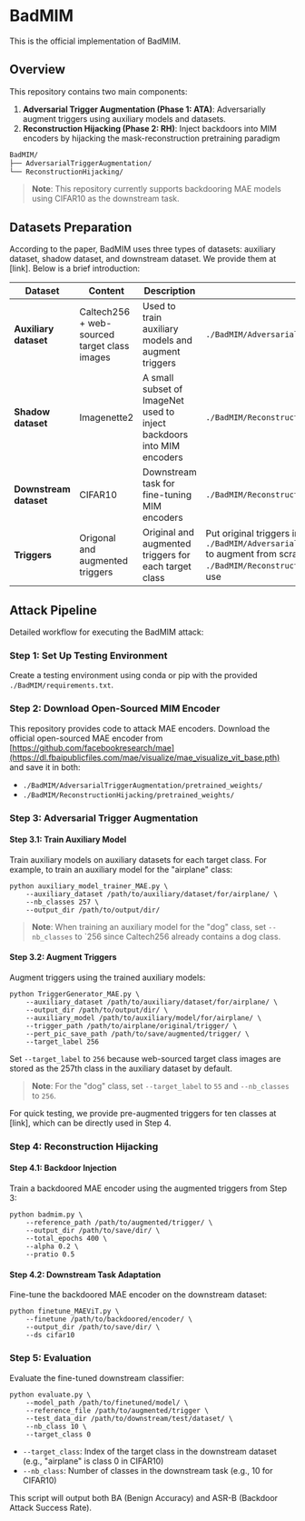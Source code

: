 # BadMIM
This is the official implementation of BadMIM.

## Overview
This repository contains two main components:

1. **Adversarial Trigger Augmentation (Phase 1: ATA)**: Adversarially augment triggers using auxiliary models and datasets.
2. **Reconstruction Hijacking (Phase 2: RH)**: Inject backdoors into MIM encoders by hijacking the mask-reconstruction pretraining paradigm

```bash
BadMIM/
├── AdversarialTriggerAugmentation/
└── ReconstructionHijacking/
```

> **Note**: This repository currently supports backdooring MAE models using CIFAR10 as the downstream task.

## Datasets Preparation
According to the paper, BadMIM uses three types of datasets: auxiliary dataset, shadow dataset, and downstream dataset. We provide them at [link]. Below is a brief introduction:

| Dataset | Content | Description | Location |
|---------|---------|-------------|---------|
| **Auxiliary dataset** | Caltech256 + web-sourced target class images | Used to train auxiliary models and augment triggers | `./BadMIM/AdversarialTriggerAugmentation/data/` |
| **Shadow dataset** | Imagenette2 | A small subset of ImageNet used to inject backdoors into MIM encoders | `./BadMIM/ReconstructionHijacking/data/` |
| **Downstream dataset** | CIFAR10 | Downstream task for fine-tuning MIM encoders | `./BadMIM/ReconstructionHijacking/data/` |
| **Triggers** | Origonal and augmented triggers | Original and augmented triggers for each target class | Put original triggers in `./BadMIM/AdversarialTriggerAugmentation/data/triggers/` to augment from scratch; put augmented triggers in `./BadMIM/ReconstructionHijacking/triggers/` for direct use |

## Attack Pipeline
Detailed workflow for executing the BadMIM attack:

### Step 1: Set Up Testing Environment
Create a testing environment using conda or pip with the provided `./BadMIM/requirements.txt`.

### Step 2: Download Open-Sourced MIM Encoder
This repository provides code to attack MAE encoders. Download the official open-sourced MAE encoder from [https://github.com/facebookresearch/mae](https://dl.fbaipublicfiles.com/mae/visualize/mae_visualize_vit_base.pth) and save it in both:

- `./BadMIM/AdversarialTriggerAugmentation/pretrained_weights/`
- `./BadMIM/ReconstructionHijacking/pretrained_weights/`

### Step 3: Adversarial Trigger Augmentation
#### Step 3.1: Train Auxiliary Model
Train auxiliary models on auxiliary datasets for each target class. For example, to train an auxiliary model for the "airplane" class:
```
python auxiliary_model_trainer_MAE.py \
    --auxiliary_dataset /path/to/auxiliary/dataset/for/airplane/ \
    --nb_classes 257 \
    --output_dir /path/to/output/dir/
```

> **Note**: When training an auxiliary model for the "dog" class, set `--nb_classes` to `256 since Caltech256 already contains a dog class.

#### Step 3.2: Augment Triggers
Augment triggers using the trained auxiliary models:
```
python TriggerGenerator_MAE.py \
    --auxiliary_dataset /path/to/auxiliary/dataset/for/airplane/ \
    --output_dir /path/to/output/dir/ \
    --auxiliary_model /path/to/auxiliary/model/for/airplane/ \
    --trigger_path /path/to/airplane/original/trigger/ \
    --pert_pic_save_path /path/to/save/augmented/trigger/ \
    --target_label 256
```

Set `--target_label` to `256` because web-sourced target class images are stored as the 257th class in the auxiliary dataset by default.

> **Note**: For the "dog" class, set `--target_label` to `55` and `--nb_classes` to `256`.

For quick testing, we provide pre-augmented triggers for ten classes at [link], which can be directly used in Step 4.

### Step 4: Reconstruction Hijacking
#### Step 4.1: Backdoor Injection
Train a backdoored MAE encoder using the augmented triggers from Step 3:
```
python badmim.py \
    --reference_path /path/to/augmented/trigger/ \
    --output_dir /path/to/save/dir/ \
    --total_epochs 400 \
    --alpha 0.2 \
    --pratio 0.5
```

#### Step 4.2: Downstream Task Adaptation
Fine-tune the backdoored MAE encoder on the downstream dataset:
```
python finetune_MAEViT.py \
    --finetune /path/to/backdoored/encoder/ \
    --output_dir /path/to/save/dir/ \
    --ds cifar10
```

### Step 5: Evaluation
Evaluate the fine-tuned downstream classifier:
```
python evaluate.py \
    --model_path /path/to/finetuned/model/ \
    --reference_file /path/to/augmented/trigger \
    --test_data_dir /path/to/downstream/test/dataset/ \
    --nb_class 10 \
    --target_class 0
```

- `--target_class`: Index of the target class in the downstream dataset (e.g., "airplane" is class 0 in CIFAR10)
- `--nb_class`: Number of classes in the downstream task (e.g., 10 for CIFAR10)

This script will output both BA (Benign Accuracy) and ASR-B (Backdoor Attack Success Rate).
